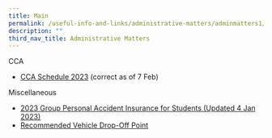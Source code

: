 ```yaml
---
title: Main
permalink: /useful-info-and-links/administrative-matters/adminmatters1/
description: ""
third_nav_title: Administrative Matters
---
```


CCA

* [CCA Schedule 2023](/files/cca%20daily%20schedule%202023-7feb.pdf) (correct as of 7 Feb)

Miscellaneous
* [2023 Group Personal Accident Insurance for Students (Updated 4 Jan 2023)](/files/Product%20Fact%20Sheet%20Year%202023_GPA%20Product%20Fact%20Sheet%20for%202023.pdf)
* [Recommended Vehicle Drop-Off Point](/files/Recommended%20Drop%20Off%20Point.pdf)
[]()